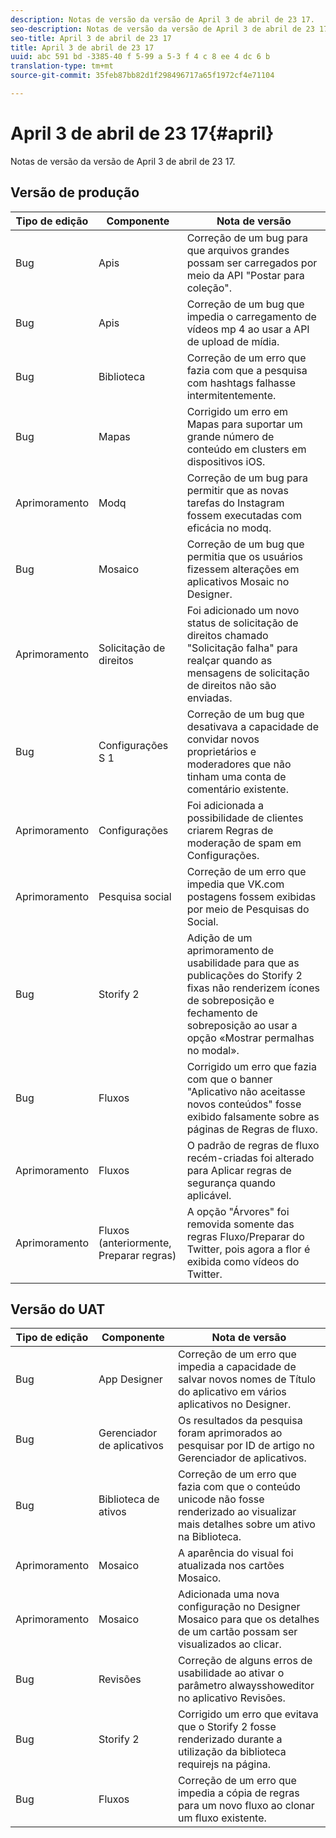 ```yaml
---
description: Notas de versão da versão de April 3 de abril de 23 17.
seo-description: Notas de versão da versão de April 3 de abril de 23 17.
seo-title: April 3 de abril de 23 17
title: April 3 de abril de 23 17
uuid: abc 591 bd -3385-40 f 5-99 a 5-3 f 4 c 8 ee 4 dc 6 b
translation-type: tm+mt
source-git-commit: 35feb87bb82d1f298496717a65f1972cf4e71104

---
```



# April 3 de abril de 23 17{#april}

Notas de versão da versão de April 3 de abril de 23 17.

## Versão de produção

| **Tipo de edição** | **Componente** | **Nota de versão** |
|---|---|---|
| Bug | Apis | Correção de um bug para que arquivos grandes possam ser carregados por meio da API &quot;Postar para coleção&quot;. |
| Bug | Apis | Correção de um bug que impedia o carregamento de vídeos mp 4 ao usar a API de upload de mídia. |
| Bug | Biblioteca | Correção de um erro que fazia com que a pesquisa com hashtags falhasse intermitentemente. |
| Bug | Mapas | Corrigido um erro em Mapas para suportar um grande número de conteúdo em clusters em dispositivos iOS. |
| Aprimoramento | Modq | Correção de um bug para permitir que as novas tarefas do Instagram fossem executadas com eficácia no modq. |
| Bug | Mosaico | Correção de um bug que permitia que os usuários fizessem alterações em aplicativos Mosaic no Designer. |
| Aprimoramento | Solicitação de direitos | Foi adicionado um novo status de solicitação de direitos chamado &quot;Solicitação falha&quot; para realçar quando as mensagens de solicitação de direitos não são enviadas. |
| Bug | Configurações S 1 | Correção de um bug que desativava a capacidade de convidar novos proprietários e moderadores que não tinham uma conta de comentário existente. |
| Aprimoramento | Configurações | Foi adicionada a possibilidade de clientes criarem Regras de moderação de spam em Configurações. |
| Aprimoramento | Pesquisa social | Correção de um erro que impedia que VK.com postagens fossem exibidas por meio de Pesquisas do Social. |
| Bug | Storify 2 | Adição de um aprimoramento de usabilidade para que as publicações do Storify 2 fixas não renderizem ícones de sobreposição e fechamento de sobreposição ao usar a opção «Mostrar permalhas no modal». |
| Bug | Fluxos | Corrigido um erro que fazia com que o banner &quot;Aplicativo não aceitasse novos conteúdos&quot; fosse exibido falsamente sobre as páginas de Regras de fluxo. |
| Aprimoramento | Fluxos | O padrão de regras de fluxo recém-criadas foi alterado para Aplicar regras de segurança quando aplicável. |
| Aprimoramento | Fluxos (anteriormente, Preparar regras) | A opção &quot;Árvores&quot; foi removida somente das regras Fluxo/Preparar do Twitter, pois agora a flor é exibida como vídeos do Twitter. |

## Versão do UAT

| **Tipo de edição** | **Componente** | **Nota de versão** |
|---|---|---|
| Bug | App Designer | Correção de um erro que impedia a capacidade de salvar novos nomes de Título do aplicativo em vários aplicativos no Designer. |
| Bug | Gerenciador de aplicativos | Os resultados da pesquisa foram aprimorados ao pesquisar por ID de artigo no Gerenciador de aplicativos. |
| Bug | Biblioteca de ativos | Correção de um erro que fazia com que o conteúdo unicode não fosse renderizado ao visualizar mais detalhes sobre um ativo na Biblioteca. |
| Aprimoramento | Mosaico | A aparência do visual foi atualizada nos cartões Mosaico. |
| Aprimoramento | Mosaico | Adicionada uma nova configuração no Designer Mosaico para que os detalhes de um cartão possam ser visualizados ao clicar. |
| Bug | Revisões | Correção de alguns erros de usabilidade ao ativar o parâmetro alwaysshoweditor no aplicativo Revisões. |
| Bug | Storify 2 | Corrigido um erro que evitava que o Storify 2 fosse renderizado durante a utilização da biblioteca requirejs na página. |
| Bug | Fluxos | Correção de um erro que impedia a cópia de regras para um novo fluxo ao clonar um fluxo existente. |

